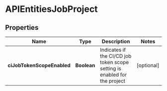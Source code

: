 

# APIEntitiesJobProject


## Properties

| Name | Type | Description | Notes |
|------------ | ------------- | ------------- | -------------|
|**ciJobTokenScopeEnabled** | **Boolean** | Indicates if the CI/CD job token scope setting is enabled for the project |  [optional] |



